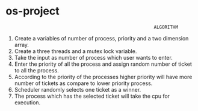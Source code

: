 # os-project
                                                           ALGORITHM
1.	Create a variables of  number of process, priority and a two dimension array.
2.	Create a three threads and a mutex lock variable.
3.	Take the input as number of process which user wants to enter.
4.	 Enter the priority of all the process and assign random number of ticket to all the process.
5.	According to the priority of the processes higher priority will have more number of tickets as compare to lower priority process.
6.	Scheduler randomly selects one ticket as a winner.
7.	The process which has the selected ticket will take  the cpu for execution. 

